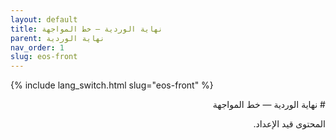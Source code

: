 ```yaml
---
layout: default
title: نهاية الوردية — خط المواجهة
parent: نهاية الوردية
nav_order: 1
slug: eos-front
---
```


{% include lang_switch.html slug="eos-front" %}

<div dir="rtl" lang="ar" markdown="1">
# نهاية الوردية — خط المواجهة

المحتوى قيد الإعداد.
</div>

